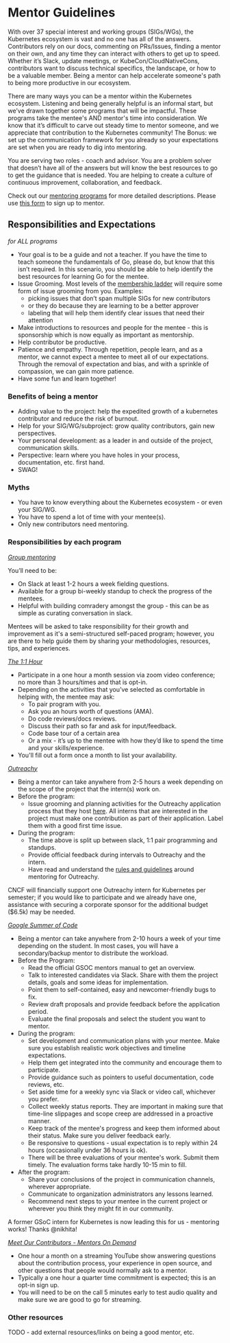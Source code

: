 # Mentor Guidelines

With over 37 special interest and working groups (SIGs/WGs), the Kubernetes ecosystem is vast and no one has all of the answers. Contributors rely on our docs, commenting on PRs/Issues, finding a mentor on their own, and any time they can interact with others to get up to speed. Whether it’s Slack, update meetings, or KubeCon/CloudNativeCons, contributors want to discuss technical specifics, the landscape, or how to be a valuable member. Being a mentor can help accelerate someone's path to being more productive in our ecosystem.

There are many ways you can be a mentor within the Kubernetes ecosystem. Listening and being generally helpful is an informal start, but we’ve drawn together some programs that will be impactful. These programs take the mentee's AND mentor's time into consideration. We know that it’s difficult to carve out steady time to mentor someone, and we appreciate that contribution to the Kubernetes community! The Bonus: we set up the communication framework for you already so your expectations are set when you are ready to dig into mentoring.

You are serving two roles - coach and advisor. You are a problem solver that doesn’t have all of the answers but will know the best resources to go to get the guidance that is needed. You are helping to create a culture of continuous improvement, collaboration, and feedback.

Check out our [mentoring programs](README.md) for more detailed descriptions. Please use [this form](https://goo.gl/forms/Y4MH6NGHe6OU5cZC3) to sign up to mentor.

## Responsibilities and Expectations

_for ALL programs_

- Your goal is to be a guide and not a teacher. If you have the time to teach someone the fundamentals of Go, please do, but know that this isn’t required. In this scenario, you should be able to help identify the best resources for learning Go for the mentee.
- Issue Grooming. Most levels of the [membership ladder](/community-membership.md) will require some form of issue grooming from you. Examples:
  - picking issues that don’t span multiple SIGs for new contributors
  - or they do because they are learning to be a better approver
  - labeling that will help them identify clear issues that need their attention
- Make introductions to resources and people for the mentee - this is sponsorship which is now equally as important as mentorship.
- Help contributor be productive.
- Patience and empathy. Through repetition, people learn, and as a mentor, we cannot expect a mentee to meet all of our expectations. Through the removal of expectation and bias, and with a sprinkle of compassion, we can gain more patience.
- Have some fun and learn together!

### Benefits of being a mentor

- Adding value to the project: help the expedited growth of a kubernetes contributor and reduce the risk of burnout.
- Help for your SIG/WG/subproject: grow quality contributors, gain new perspectives.
- Your personal development: as a leader in and outside of the project, communication skills.
- Perspective: learn where you have holes in your process, documentation, etc. first hand.
- SWAG!

### Myths

- You have to know everything about the Kubernetes ecosystem - or even your SIG/WG.
- You have to spend a lot of time with your mentee(s).
- Only new contributors need mentoring.

### Responsibilities by each program

_[Group mentoring](group-mentoring.md)_

You’ll need to be:

- On Slack at least 1-2 hours a week fielding questions.
- Available for a group bi-weekly standup to check the progress of the mentees.
- Helpful with building comradery amongst the group - this can be as simple as curating conversation in slack.

Mentees will be asked to take responsibility for their growth and improvement as it's a semi-structured self-paced program; however, you are there to help guide them by sharing your methodologies, resources, tips, and experiences.

_[The 1:1 Hour](the1-on-1hour.md)_

- Participate in a one hour a month session via zoom video conference; no more than 3 hours/times and that is opt-in.
- Depending on the activities that you’ve selected as comfortable in helping with, the mentee may ask:
  - To pair program with you.
  - Ask you an hours worth of questions (AMA).
  - Do code reviews/docs reviews.
  - Discuss their path so far and ask for input/feedback.
  - Code base tour of a certain area
  - Or a mix - it’s up to the mentee with how they’d like to spend the time and your skills/experience.
- You'll fill out a form once a month to list your availability.

_[Outreachy](https://www.outreachy.org)_

- Being a mentor can take anywhere from 2-5 hours a week depending on the scope of the project that the intern(s) work on.
- Before the program:
  - Issue grooming and planning activities for the Outreachy application process that they host [here](https://www.outreachy.org/apply/). All interns that are interested in the project must make one contribution as part of their application. Label them with a good first time issue.
- During the program:
  - The time above is split up between slack, 1:1 pair programming and standups.
  - Provide official feedback during intervals to Outreachy and the intern.
  - Have read and understand the [rules and guidelines](https://www.outreachy.org/mentor/) around mentoring for Outreachy.

CNCF will financially support one Outreachy intern for Kubernetes per semester; if you would like to participate and we already have one, assistance with securing a corporate sponsor for the additional budget ($6.5k) may be needed.

_[Google Summer of Code](google-summer-of-code.md)_

- Being a mentor can take anywhere from 2-10 hours a week of your time depending on the student. In most cases, you will have a secondary/backup mentor to distribute the workload.
- Before the Program:
  - Read the official GSOC mentors manual to get an overview.
  - Talk to interested candidates via Slack. Share with them the project details, goals and some ideas for implementation.
  - Point them to self-contained, easy and newcomer-friendly bugs to fix.
  - Review draft proposals and provide feedback before the application period.
  - Evaluate the final proposals and select the student you want to mentor.
- During the program:
  - Set development and communication plans with your mentee. Make sure you establish realistic work objectives and timeline expectations.
  - Help them get integrated into the community and encourage them to participate.
  - Provide guidance such as pointers to useful documentation, code reviews, etc.
  - Set aside time for a weekly sync via Slack or video call, whichever you prefer.
  - Collect weekly status reports. They are important in making sure that time-line slippages and scope creep are addressed in a proactive manner.
  - Keep track of the mentee's progress and keep them informed about their status. Make sure you deliver feedback early.
  - Be responsive to questions - usual expectation is to reply within 24 hours (occasionally under 36 hours is ok).
  - There will be three evaluations of your mentee's work. Submit them timely. The evaluation forms take hardly 10-15 min to fill.
- After the program:
  - Share your conclusions of the project in communication channels, wherever appropriate.
  - Communicate to organization administrators any lessons learned.
  - Recommend next steps to your mentee in the current project or wherever you think they might fit in our community.

A former GSoC intern for Kubernetes is now leading this for us - mentoring works! Thanks @nikhita!

_[Meet Our Contributors - Mentors On Demand](meet-our-contributors.md)_

- One hour a month on a streaming YouTube show answering questions about the contribution process, your experience in open source, and other questions that people would normally ask to a mentor.
- Typically a one hour a quarter time commitment is expected; this is an opt-in sign up.
- You will need to be on the call 5 minutes early to test audio quality and make sure we are good to go for streaming.

### Other resources

TODO - add external resources/links on being a good mentor, etc.
